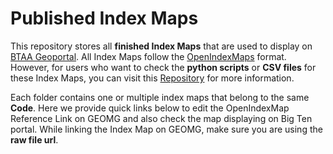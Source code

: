 # Published Index Maps
This repository stores all **finished Index Maps** that are used to display on [BTAA Geoportal](https://geo.btaa.org). All Index Maps follow the [OpenIndexMaps](https://openindexmaps.org) format. However, for users who want to check the **python scripts** or **CSV files** for these Index Maps, you can visit this [Repository](https://github.com/geobtaa/create-indexmaps) for more information.


Each folder contains one or multiple index maps that belong to the same **Code**. Here we provide quick links below to edit the OpenIndexMap Reference Link on GEOMG and also check the map displaying on Big Ten portal. While linking the Index Map on GEOMG, make sure you are using the **raw file url**.


